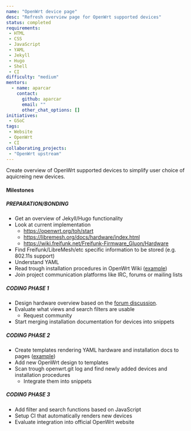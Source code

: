 ```yaml
---
name: "OpenWrt device page"
desc: "Refresh overview page for OpenWrt supported devices"
status: completed
requirements:
 - HTML
 - CSS
 - JavaScript
 - YAML
 - Jekyll
 - Hugo
 - Shell
 - CI
difficulty: "medium"
mentors:
  - name: aparcar
    contact:
      github: aparcar
      email: ""
      other_chat_options: []
initiatives:
 - GSoC
tags:
 - Website
 - OpenWrt
 - CI
collaborating_projects:
 - "OpenWrt upstream"
---
```


Create overview of OpenWrt supported devices to simplify user choice of
aquicreing new devices.

#### Milestones

##### PREPARATION/BONDING

* Get an overview of Jekyll/Hugo functionality
* Look at current implementation
  * https://openwrt.org/toh/start
  * https://libremesh.org/docs/hardware/index.html
  * https://wiki.freifunk.net/Freifunk-Firmware_Gluon/Hardware
* Find Freifunk/LibreMesh/etc specific information to be stored (e.g. 802.11s support)
* Understand YAML
* Read trough installation procedures in OpenWrt Wiki ([example](https://openwrt.org/toh/tp-link/tl-wdr3600#installation))
* Join project communication platforms like IRC, forums or mailing lists

##### CODING PHASE 1

* Design hardware overview based on the [forum discussion](https://wiki.freifunk.net/Freifunk-Firmware_Gluon/Hardware).
* Evaluate what views and search filters are usable
  * Request community
* Start merging installation documentation for devices into snippets

##### CODING PHASE 2

* Create templates rendering YAML hardware and installation docs to pages ([example](https://aparcar.github.io/openwrt-devices/devices/tp-link_archer_c20_ac750_v1/))
* Add new OpenWrt design to templates
* Scan trough openwrt.git log and find newly added devices and installation procedures
  * Integrate them into snippets

##### CODING PHASE 3

* Add filter and search functions based on JavaScript
* Setup CI that automatically renders new devices
* Evaluate integration into official OpenWrt website
